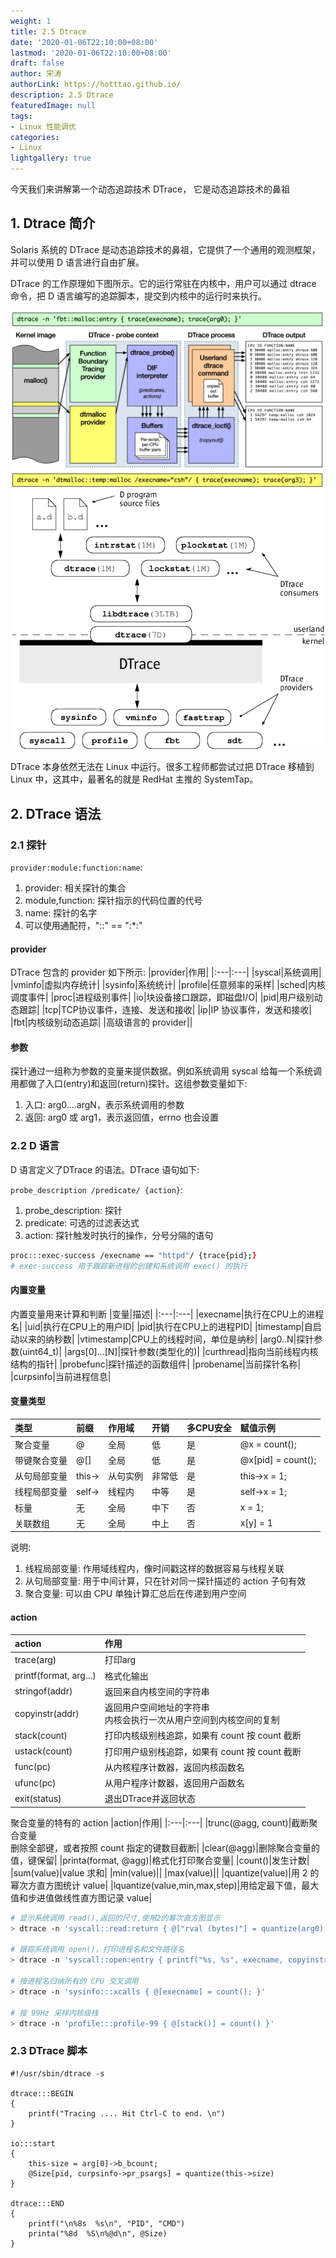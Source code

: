 ```yaml
---
weight: 1
title: 2.5 Dtrace
date: '2020-01-06T22:10:00+08:00'
lastmod: '2020-01-06T22:10:00+08:00'
draft: false
author: 宋涛
authorLink: https://hotttao.github.io/
description: 2.5 Dtrace
featuredImage: null
tags:
- Linux 性能调优
categories:
- Linux
lightgallery: true
---
```

今天我们来讲解第一个动态追踪技术 DTrace， 它是动态追踪技术的鼻祖
<!-- more -->

## 1. Dtrace 简介
Solaris 系统的 DTrace 是动态追踪技术的鼻祖，它提供了一个通用的观测框架，并可以使用 D 语言进行自由扩展。

DTrace 的工作原理如下图所示。它的运行常驻在内核中，用户可以通过 dtrace 命令，把 D 语言编写的追踪脚本，提交到内核中的运行时来执行。

![dtrace_structure](/images/linux_pf/dtrace_structure.png)
![dtrace_arch](/images/linux_pf/dtrace_arch.png)

DTrace 本身依然无法在 Linux 中运行。很多工程师都尝试过把 DTrace 移植到 Linux 中，这其中，最著名的就是 RedHat 主推的 SystemTap。

## 2. DTrace 语法
### 2.1 探针
`provider:module:function:name`:
1. provider: 相关探针的集合
2. module,function: 探针指示的代码位置的代号
3. name: 探针的名字
4. 可以使用通配符，"::" == ":*:"

#### provider
DTrace 包含的 provider 如下所示:
|provider|作用|
|:---|:---|
|syscal|系统调用|
|vminfo|虚拟内存统计|
|sysinfo|系统统计|
|profile|任意频率的采样|
|sched|内核调度事件|
|proc|进程级别事件|
|io|块设备接口跟踪，即磁盘I/O|
|pid|用户级别动态跟踪|
|tcp|TCP协议事件，连接、发送和接收|
|ip|IP 协议事件，发送和接收|
|fbt|内核级别动态追踪|
|高级语言的 provider||

#### 参数
探针通过一组称为参数的变量来提供数据。例如系统调用 syscal 给每一个系统调用都做了入口(entry)和返回(return)探针。这组参数变量如下:
1. 入口: arg0....argN，表示系统调用的参数
2. 返回: arg0 或 arg1，表示返回值，errno 也会设置

### 2.2 D 语言
D 语言定义了DTrace 的语法。DTrace 语句如下:

`probe_description /predicate/ {action}`:
1. probe_description: 探针
2. predicate: 可选的过滤表达式
3. action: 探针触发时执行的操作，分号分隔的语句

```bash
proc:::exec-success /execname == "httpd"/ {trace{pid};}
# exec-success 用于跟踪新进程的创建和系统调用 exec() 的执行
```

#### 内置变量
内置变量用来计算和判断
|变量|描述|
|:---|:---|
|execname|执行在CPU上的进程名|
|uid|执行在CPU上的用户ID|
|pid|执行在CPU上的进程PID|
|timestamp|自启动以来的纳秒数|
|vtimestamp|CPU上的线程时间，单位是纳秒|
|arg0..N|探针参数(uint64_t)|
|args[0]...[N]|探针参数(类型化的)|
|curthread|指向当前线程内核结构的指针|
|probefunc|探针描述的函数组件|
|probename|当前探针名称|
|curpsinfo|当前进程信息|

#### 变量类型
|类型|前缀|作用域|开销|多CPU安全|赋值示例|
|:---|:---|:---|:---|:---|:---|
|聚合变量|@|全局|低|是|@x = count();|
|带键聚合变量|@[]|全局|低|是|@x[pid] = count();|
|从句局部变量|this->|从句实例|非常低|是|this->x = 1;|
|线程局部变量|self->|线程内|中等|是|self->x = 1;|
|标量|无|全局|中下|否|x = 1;|
|关联数组|无|全局|中上|否|x[y] = 1|

说明:
1. 线程局部变量: 作用域线程内，像时间戳这样的数据容易与线程关联
2. 从句局部变量: 用于中间计算，只在针对同一探针描述的 action 子句有效
3. 聚合变量: 可以由 CPU 单独计算汇总后在传递到用户空间

#### action
|action|作用|
|:---|:---|
|trace(arg)|打印arg|
|printf(format, arg...)|格式化输出|
|stringof(addr)|返回来自内核空间的字符串|
|copyinstr(addr)|返回用户空间地址的字符串<br>内核会执行一次从用户空间到内核空间的复制|
|stack(count)|打印内核级别栈追踪，如果有 count 按 count 截断|
|ustack(count)|打印用户级别栈追踪，如果有 count 按 count 截断|
|func(pc)|从内核程序计数器，返回内核函数名|
|ufunc(pc)|从用户程序计数器，返回用户函数名|
|exit(status)|退出DTrace并返回状态|

聚合变量的特有的 action
|action|作用|
|:---|:---|
|trunc(@agg, count)|截断聚合变量<br>删除全部键，或者按照 count 指定的键数目截断|
|clear(@agg)|删除聚合变量的值，键保留|
|printa(format, @agg)|格式化打印聚合变量|
|count()|发生计数|
|sum(value)|value 求和|
|min(value)||
|max(value)||
|quantize(value)|用 2 的幂次方直方图统计 value|
|lquantize(value,min,max,step)|用给定最下值，最大值和步进值做线性直方图记录 value|

```bash
# 显示系统调用 read(),返回的尺寸,使用2的幂次直方图显示
> dtrace -n 'syscall::read:return { @["rval (bytes)"] = quantize(arg0); }'

# 跟踪系统调用 open()，打印进程名和文件路径名
> dtrace -n 'syscall::open:entry { printf("%s, %s", execname, copyinstr(arg0)); }'

# 按进程名归纳所有的 CPU 交叉调用
> dtrace -n 'sysinfo:::xcalls { @[execname] = count(); }'

# 按 99Hz 采样内核级栈
> dtrace -n 'profile:::profile-99 { @[stack()] = count() }'
```

### 2.3 DTrace 脚本
```
#!/usr/sbin/dtrace -s

dtrace:::BEGIN
{
    printf("Tracing .... Hit Ctrl-C to end. \n")
}

io:::start
{
    this-size = arg[0]->b_bcount;
    @Size[pid, curpsinfo->pr_psargs] = quantize(this->size)
}

dtrace:::END
{
    printf("\n%8s  %s\n", "PID", "CMD")
    printa("%8d  %S\n%@d\n", @Size)
}
```
